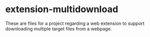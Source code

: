 # extension-multidownload
These are files for a project regarding a web extension to support downloading multiple target files from a webpage.
